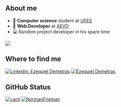 ## About me
- :blue_book: <strong>Computer science</strong> student at [UFES](https://www.ufes.br/)
- :office: <strong>Web Developer</strong> at [AEVO](https://aevo.com.br/?utm_source=google&utm_medium=cpc&utm_campaign=5_aevo_branding&utm_term=%7Bkeyword%7D&utm_content=link&gclid=CjwKCAjwu5CDBhB9EiwA0w6sLXGGwD5TITLFLFBJhoU6bwFgFuXS0Tz0VUtcc8CmTEvuVqUq8pikJRoCJeAQAvD_BwE)
- :computer: Random project developer in his spare time

<img src="https://www.codewars.com/users/NormanFrieman/badges/small"/>

## Where to find me

[![Linkedin: Ezequiel Demetras](https://img.shields.io/badge/-Ezequiel-blue?style=flat-square&logo=Linkedin&logoColor=white&link=https://www.linkedin.com/in/ezequiel-demetras)](https://www.linkedin.com/in/ezequiel-demetras)
[![Ezequiel Demetras]( https://img.shields.io/github/followers/NormanFrieman?label=follow&style=social)](https://github.com/NormanFrieman)

## GitHub Status

[![card](https://github-readme-stats.vercel.app/api?username=NormanFrieman&theme=dark)](https://github.com/NormanFrieman/) [![NormanFrieman](https://github-readme-stats.vercel.app/api/top-langs/?username=NormanFrieman&hide=html&layout=compact&theme=dark)](https://github.com/NormanFrieman/)
